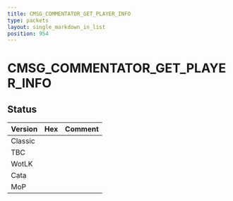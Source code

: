 ```yaml
---
title: CMSG_COMMENTATOR_GET_PLAYER_INFO
type: packets
layout: single_markdown_in_list
position: 954
---
```


# CMSG_COMMENTATOR_GET_PLAYER_INFO

## Status

Version    | Hex        | Comment
---------- | ---------- | ---------- 
Classic    |            |
TBC        |            |
WotLK      |            |
Cata       |            |
MoP        |            |